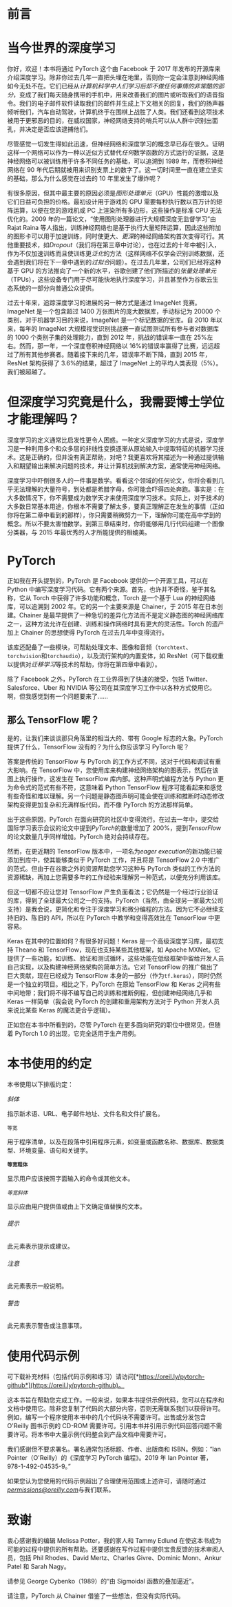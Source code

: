 # 前言

# 当今世界的深度学习

你好，欢迎！本书将通过 PyTorch 这个由 Facebook 于 2017 年发布的开源库来介绍深度学习。除非你过去几年一直把头埋在地里，否则你一定会注意到神经网络如今无处不在。它们已经从*计算机科学中人们学习后却不做任何事情的非常酷的部分*，变成了我们每天随身携带的手机中，用来改善我们的图片或听取我们的语音指令。我们的电子邮件软件读取我们的邮件并生成上下文相关的回复，我们的扬声器倾听我们，汽车自动驾驶，计算机终于在围棋上战胜了人类。我们还看到这项技术被用于更邪恶的目的，在威权国家，神经网络支持的哨兵可以从人群中识别出面孔，并决定是否应该逮捕他们。

尽管感觉一切发生得如此迅速，但神经网络和深度学习的概念早已存在很久。证明这样一个网络可以作为一种以近似方式替代*任何*数学函数的方式运行的证据，这是神经网络可以被训练用于许多不同任务的基础，可以追溯到 1989 年，而卷积神经网络在 90 年代后期就被用来识别支票上的数字了。这一切时间里一直在建立坚实的基础，那么为什么感觉在过去的 10 年里发生了爆炸呢？

有很多原因，但其中最主要的原因必须是*图形处理单元*（GPU）性能的激增以及它们日益可负担的价格。最初设计用于游戏的 GPU 需要每秒执行数以百万计的矩阵运算，以便在您的游戏机或 PC 上渲染所有多边形，这些操作是标准 CPU 无法优化的。2009 年的一篇论文，“使用图形处理器进行大规模深度无监督学习”由 Rajat Raina 等人指出，训练神经网络也是基于执行大量矩阵运算，因此这些附加的图形卡可以用于加速训练，同时使更大、*更深*的神经网络架构首次变得可行。其他重要技术，如*Dropout*（我们将在第三章中讨论），也在过去的十年中被引入，作为不仅加速训练而且使训练更*泛化*的方法（这样网络不仅学会识别训练数据，还会遇到我们将在下一章中遇到的*过拟合*问题）。在过去几年里，公司们已经将这种基于 GPU 的方法推向了一个新的水平，谷歌创建了他们所描述的*张量处理单元*（TPUs），这些设备专门用于尽可能快地执行深度学习，并且甚至作为谷歌云生态系统的一部分向普通公众提供。

过去十年来，追踪深度学习的进展的另一种方式是通过 ImageNet 竞赛。ImageNet 是一个包含超过 1400 万张图片的庞大数据库，手动标记为 20000 个类别，对于机器学习目的来说，ImageNet 是一个标记数据的宝库。自 2010 年以来，每年的 ImageNet 大规模视觉识别挑战赛一直试图测试所有参与者对数据库的 1000 个类别子集的处理能力，直到 2012 年，挑战的错误率一直在 25%左右。然而，那一年，一个深度卷积神经网络以 16%的错误率赢得了比赛，远远超过了所有其他参赛者。随着接下来的几年，错误率不断下降，直到 2015 年，ResNet 架构获得了 3.6%的结果，超过了 ImageNet 上的平均人类表现（5%）。我们被超越了。

# 但深度学习究竟是什么，我需要博士学位才能理解吗？

深度学习的定义通常比启发性更令人困惑。一种定义深度学习的方式是说，深度学习是一种利用多个和众多层的非线性变换逐渐从原始输入中提取特征的机器学习技术。这是正确的，但并没有真正帮助，对吧？我更喜欢将其描述为一种通过提供输入和期望输出来解决问题的技术，并让计算机找到解决方案，通常使用神经网络。

深度学习中吓倒很多人的一件事是数学。看看这个领域的任何论文，你将会看到几乎无法理解的大量符号，到处都是希腊字母，你可能会吓得四处奔跑。事实是：在大多数情况下，你不需要成为数学天才来使用深度学习技术。实际上，对于技术的大多数日常基本用途，你根本不需要了解太多，要真正理解正在发生的事情（正如你将在第二章中看到的那样），你只需要稍微努力一下，理解你可能在高中学到的概念。所以不要太害怕数学。到第三章结束时，你将能够用几行代码组建一个图像分类器，与 2015 年最优秀的人才所能提供的相媲美。

# PyTorch

正如我在开头提到的，PyTorch 是 Facebook 提供的一个开源工具，可以在 Python 中编写深度学习代码。它有两个来源。首先，也许并不奇怪，鉴于其名称，它从 Torch 中获得了许多功能和概念，Torch 是一个基于 Lua 的神经网络库，可以追溯到 2002 年。它的另一个主要来源是 Chainer，于 2015 年在日本创建。Chainer 是最早提供了一种急切的差异化方法而不是定义静态图的神经网络库之一，这种方法允许在创建、训练和操作网络时具有更大的灵活性。Torch 的遗产加上 Chainer 的思想使得 PyTorch 在过去几年中变得流行。

该库还配备了一些模块，可帮助处理文本、图像和音频（`torchtext`、`torchvision`和`torchaudio`），以及流行架构的内置变体，如 ResNet（可下载权重以提供对*迁移学习*等技术的帮助，你将在第四章中看到）。

除了 Facebook 之外，PyTorch 在工业界得到了快速的接受，包括 Twitter、Salesforce、Uber 和 NVIDIA 等公司在其深度学习工作中以各种方式使用它。啊，但我感觉到有一个问题要来了……

## 那么 TensorFlow 呢？

是的，让我们来谈谈那只角落里的相当大的、带有 Google 标志的大象。PyTorch 提供了什么，TensorFlow 没有的？为什么你应该学习 PyTorch 呢？

答案是传统的 TensorFlow 与 PyTorch 的工作方式不同，这对于代码和调试有重大影响。在 TensorFlow 中，您使用库来构建神经网络架构的图表示，然后在该图上执行操作，这发生在 TensorFlow 库内部。这种声明式编程方法与 Python 更为命令式的范式有些不符，这意味着 Python TensorFlow 程序可能看起来和感觉有些奇怪和难以理解。另一个问题是静态图声明可能会使在训练和推断时动态修改架构变得更加复杂和充满样板代码，而不像 PyTorch 的方法那样简单。

出于这些原因，PyTorch 在面向研究的社区中变得流行。在过去一年中，提交给国际学习表示会议的论文中提到*PyTorch*的数量增加了 200%，提到*TensorFlow*的论文数量几乎同样增加。PyTorch 绝对会持续存在。

然而，在更近期的 TensorFlow 版本中，一项名为*eager execution*的新功能已被添加到库中，使其能够类似于 PyTorch 工作，并且将是 TensorFlow 2.0 中推广的范式。但由于在谷歌之外的资源帮助您学习这种与 PyTorch 类似的工作方法的资源稀缺，再加上您需要多年的工作经验来理解另一种范式，以便充分利用该库。

但这一切都不应让您对 TensorFlow 产生负面看法；它仍然是一个经过行业验证的库，得到了全球最大公司之一的支持。PyTorch（当然，由全球另一家最大公司支持）是我会说，更简化和专注于深度学习和微分编程的方法。因为它不必继续支持旧的、陈旧的 API，所以在 PyTorch 中教学和变得高效比在 TensorFlow 中更容易。

Keras 在其中的位置如何？有很多好问题！Keras 是一个高级深度学习库，最初支持 Theano 和 TensorFlow，现在也支持某些其他框架，如 Apache MXNet。它提供了一些功能，如训练、验证和测试循环，这些功能在低级框架中留给开发人员自己实现，以及构建神经网络架构的简单方法。它对 TensorFlow 的推广做出了巨大贡献，现在已经成为 TensorFlow 本身的一部分（作为`tf.keras`），同时仍然是一个独立的项目。相比之下，PyTorch 在原始 TensorFlow 和 Keras 之间有些中间地带；我们将不得不编写自己的训练和推断例程，但创建神经网络几乎和 Keras 一样简单（我会说 PyTorch 的创建和重用架构方法对于 Python 开发人员来说比某些 Keras 的魔法更合乎逻辑）。

正如您在本书中所看到的，尽管 PyTorch 在更多面向研究的职位中很常见，但随着 PyTorch 1.0 的出现，它完全适用于生产用例。

# 本书使用的约定

本书使用以下排版约定：

*斜体*

指示新术语、URL、电子邮件地址、文件名和文件扩展名。

`等宽`

用于程序清单，以及在段落中引用程序元素，如变量或函数名称、数据库、数据类型、环境变量、语句和关键字。

**`等宽粗体`**

显示用户应该按照字面输入的命令或其他文本。

*`等宽斜体`*

显示应由用户提供值或由上下文确定值替换的文本。

###### 提示

此元素表示提示或建议。

###### 注意

此元素表示一般说明。

###### 警告

此元素表示警告或注意事项。

# 使用代码示例

可下载补充材料（包括代码示例和练习）请访问[*https://oreil.ly/pytorch-github*](https://oreil.ly/pytorch-github)。

这本书旨在帮助您完成工作。一般来说，如果本书提供示例代码，您可以在程序和文档中使用它。除非您复制了代码的大部分内容，否则无需联系我们以获得许可。例如，编写一个程序使用本书中的几个代码块不需要许可。出售或分发包含 O'Reilly 图书示例的 CD-ROM 需要许可。引用本书并引用示例代码回答问题不需要许可。将本书中大量示例代码整合到产品文档中需要许可。

我们感谢但不要求署名。署名通常包括标题、作者、出版商和 ISBN。例如：“Ian Pointer（O'Reilly）的《深度学习 PyTorch 编程》。2019 年 Ian Pointer 著，978-1-492-04535-9。”

如果您认为您使用的代码示例超出了合理使用范围或上述许可，请随时通过*permissions@oreilly.com*与我们联系。

# 致谢

衷心感谢我的编辑 Melissa Potter，我的家人和 Tammy Edlund 在使这本书成为可能的过程中提供的所有帮助。还要感谢在写作过程中提供宝贵反馈的技术审阅人员，包括 Phil Rhodes、David Mertz、Charles Givre、Dominic Monn、Ankur Patel 和 Sarah Nagy。

请参见 George Cybenko（1989）的“由 Sigmoidal 函数的叠加逼近”。

请注意，PyTorch 从 Chainer 借鉴了一些想法，但没有实际代码。

